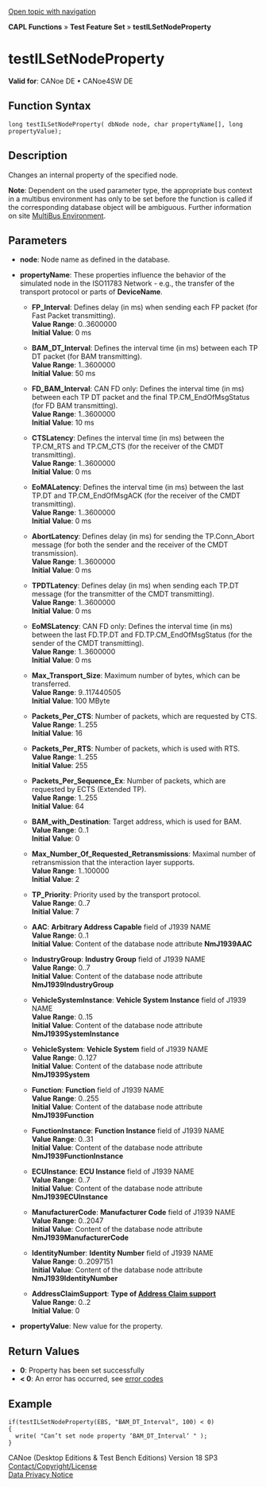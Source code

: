 [Open topic with navigation](../../../../../CANoeDEFamily.htm#Topics/CAPLFunctions/Test/Functions/CAPLfunctionTestILSetNodeProperty.md)

**CAPL Functions** » **Test Feature Set** » **testILSetNodeProperty**

# testILSetNodeProperty

**Valid for**: CANoe DE • CANoe4SW DE

## Function Syntax

```plaintext
long testILSetNodeProperty( dbNode node, char propertyName[], long propertyValue);
```

## Description

Changes an internal property of the specified node.

**Note**: Dependent on the used parameter type, the appropriate bus context in a multibus environment has only to be set before the function is called if the corresponding database object will be ambiguous. Further information on site [MultiBus Environment](../../../Shared/CAPL/General/TestMultiBusEnvironment.md).

## Parameters

- **node**: Node name as defined in the database.
- **propertyName**: These properties influence the behavior of the simulated node in the ISO11783 Network - e.g., the transfer of the transport protocol or parts of **DeviceName**.

  - **FP_Interval**: Defines delay (in ms) when sending each FP packet (for Fast Packet transmitting).  
    **Value Range**: 0..3600000  
    **Initial Value**: 0 ms

  - **BAM_DT_Interval**: Defines the interval time (in ms) between each TP DT packet (for BAM transmitting).  
    **Value Range**: 1..3600000  
    **Initial Value**: 50 ms

  - **FD_BAM_Interval**: CAN FD only: Defines the interval time (in ms) between each TP DT packet and the final TP.CM_EndOfMsgStatus (for FD BAM transmitting).  
    **Value Range**: 1..3600000  
    **Initial Value**: 10 ms

  - **CTSLatency**: Defines the interval time (in ms) between the TP.CM_RTS and TP.CM_CTS (for the receiver of the CMDT transmitting).  
    **Value Range**: 1..3600000  
    **Initial Value**: 0 ms

  - **EoMALatency**: Defines the interval time (in ms) between the last TP.DT and TP.CM_EndOfMsgACK (for the receiver of the CMDT transmitting).  
    **Value Range**: 1..3600000  
    **Initial Value**: 0 ms

  - **AbortLatency**: Defines delay (in ms) for sending the TP.Conn_Abort message (for both the sender and the receiver of the CMDT transmission).  
    **Value Range**: 1..3600000  
    **Initial Value**: 0 ms

  - **TPDTLatency**: Defines delay (in ms) when sending each TP.DT message (for the transmitter of the CMDT transmitting).  
    **Value Range**: 1..3600000  
    **Initial Value**: 0 ms

  - **EoMSLatency**: CAN FD only: Defines the interval time (in ms) between the last FD.TP.DT and FD.TP.CM_EndOfMsgStatus (for the sender of the CMDT transmitting).  
    **Value Range**: 1..3600000  
    **Initial Value**: 0 ms

  - **Max_Transport_Size**: Maximum number of bytes, which can be transferred.  
    **Value Range**: 9..117440505  
    **Initial Value**: 100 MByte

  - **Packets_Per_CTS**: Number of packets, which are requested by CTS.  
    **Value Range**: 1..255  
    **Initial Value**: 16

  - **Packets_Per_RTS**: Number of packets, which is used with RTS.  
    **Value Range**: 1..255  
    **Initial Value**: 255

  - **Packets_Per_Sequence_Ex**: Number of packets, which are requested by ECTS (Extended TP).  
    **Value Range**: 1..255  
    **Initial Value**: 64

  - **BAM_with_Destination**: Target address, which is used for BAM.  
    **Value Range**: 0..1  
    **Initial Value**: 0

  - **Max_Number_Of_Requested_Retransmissions**: Maximal number of retransmission that the interaction layer supports.  
    **Value Range**: 1..100000  
    **Initial Value**: 2

  - **TP_Priority**: Priority used by the transport protocol.  
    **Value Range**: 0..7  
    **Initial Value**: 7

  - **AAC**: **Arbitrary Address Capable** field of J1939 NAME  
    **Value Range**: 0..1  
    **Initial Value**: Content of the database node attribute **NmJ1939AAC**

  - **IndustryGroup**: **Industry Group** field of J1939 NAME  
    **Value Range**: 0..7  
    **Initial Value**: Content of the database node attribute **NmJ1939IndustryGroup**

  - **VehicleSystemInstance**: **Vehicle System Instance** field of J1939 NAME  
    **Value Range**: 0..15  
    **Initial Value**: Content of the database node attribute **NmJ1939SystemInstance**

  - **VehicleSystem**: **Vehicle System** field of J1939 NAME  
    **Value Range**: 0..127  
    **Initial Value**: Content of the database node attribute **NmJ1939System**

  - **Function**: **Function** field of J1939 NAME  
    **Value Range**: 0..255  
    **Initial Value**: Content of the database node attribute **NmJ1939Function**

  - **FunctionInstance**: **Function Instance** field of J1939 NAME  
    **Value Range**: 0..31  
    **Initial Value**: Content of the database node attribute **NmJ1939FunctionInstance**

  - **ECUInstance**: **ECU Instance** field of J1939 NAME  
    **Value Range**: 0..7  
    **Initial Value**: Content of the database node attribute **NmJ1939ECUInstance**

  - **ManufacturerCode**: **Manufacturer Code** field of J1939 NAME  
    **Value Range**: 0..2047  
    **Initial Value**: Content of the database node attribute **NmJ1939ManufacturerCode**

  - **IdentityNumber**: **Identity Number** field of J1939 NAME  
    **Value Range**: 0..2097151  
    **Initial Value**: Content of the database node attribute **NmJ1939IdentityNumber**

  - **AddressClaimSupport**: **Type of [Address Claim support](../../../Shared/ISO11783/J1939andISO11783NMil.md)**  
    **Value Range**: 0..2  
    **Initial Value**: 0

- **propertyValue**: New value for the property.

## Return Values

- **0**: Property has been set successfully
- **< 0**: An error has occurred, see [error codes](../../CAPLfunctionsISOj1939ErrorCodes.md)

## Example

```plaintext
if(testILSetNodeProperty(EBS, "BAM_DT_Interval", 100) < 0)
{
  write( "Can’t set node property ‘BAM_DT_Interval‘ " );
}
```

CANoe (Desktop Editions & Test Bench Editions) Version 18 SP3  
[Contact/Copyright/License](../../../Shared/ContactCopyrightLicense.md)  
[Data Privacy Notice](https://www.vector.com/int/en/company/get-info/privacy-policy/)
